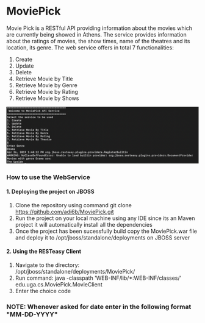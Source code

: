 # MoviePick
Movie Pick is a RESTful API providing information about the movies which are currently being showed in Athens. The service provides information about the ratings of movies, the show times, name of the theatres and its location, its genre. The web service offers in total 7 functionalities:
1. Create
2. Update
3. Delete
4. Retrieve Movie by Title
5. Retrieve Movie by Genre
6. Retrieve Movie by Rating
7. Retrieve Movie by Shows

![GitHub Logo](/images/client.png)

### How to use the WebService
#### 1. Deploying the project on JBOSS
1. Clone the repository using command git clone https://github.com/adi6b/MoviePick.git
2. Run the project on your local machine using any IDE since its an Maven project it will automatically install all the dependencies
3. Once the project has been sucessfully build copy the MoviePick.war file and deploy it to /opt/jboss/standalone/deployments on JBOSS server
#### 2. Using the RESTeasy Client
1. Navigate to the directory: /opt/jboss/standalone/deployments/MoviePick/
2. Run command: java -classpath 'WEB-INF/lib/*:WEB-INF/classes/' edu.uga.cs.MoviePick.MovieClient
3. Enter the choice code

### NOTE: Whenever asked for date enter in the following format "MM-DD-YYYY"
